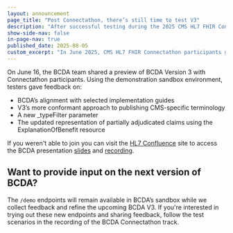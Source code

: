 ```yaml
---
layout: announcement
page_title: "Post Connectathon, there’s still time to test V3"
description: "After successful testing during the 2025 CMS HL7 FHIR Connectathon, a demo of Version 3 is still open to try."
show-side-nav: false
in-page-nav: true
published_date: 2025-08-05
custom_excerpt: "In June 2025, CMS HL7 FHIR Connectathon participants gave feedback on Version 3 in the BCDA sandbox. The demo endpoints are still open for testing."
---
```


On June 16, the BCDA team shared a preview of BCDA Version 3 with Connectathon participants. Using the demonstration sandbox environment, testers gave feedback on:

- BCDA’s alignment with selected implementation guides
- V3’s more conformant approach to publishing CMS-specific terminology
- A new _typeFilter parameter
- The updated representation of partially adjudicated claims using the ExplanationOfBenefit resource

If you weren't able to join you can visit the [HL7 Confluence](https://confluence.hl7.org/spaces/FHIR/pages/324971281/CMS+2025+-+07+FHIR+Connectathon+6) site to access the BCDA presentation [slides](https://confluence.hl7.org/download/attachments/345083176/2025BCDA_hl7_highlights.pdf?version=1&modificationDate=1752768789792&api=v2) and [recording](https://vimeo.com/1104565738/0573e89197).

## Want to provide input on the next version of BCDA?

The `/demo` endpoints will remain available in BCDA’s sandbox while we collect feedback and refine the upcoming BCDA V3. If you're interested in trying out these new endpoints and sharing feedback, follow the test scenarios in the recording of the BCDA Connectathon track.
